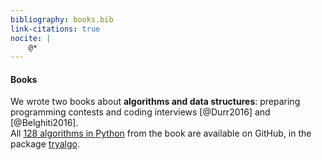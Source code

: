 ```yaml
---
bibliography: books.bib
link-citations: true
nocite: |
    @*
---
```

#### Books

We wrote two books about **algorithms and data structures**: preparing programming contests and coding interviews [@Durr2016] and [@Belghiti2016].  
All [128 algorithms in Python](https://github.com/jilljenn/tryalgo/) from the book are available on GitHub, in the package [tryalgo](https://pypi.python.org/pypi/tryalgo/1.2.2).
